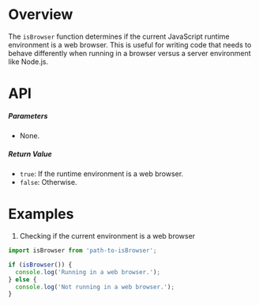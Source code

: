 # Overview

The `isBrowser` function determines if the current JavaScript runtime environment is a web browser. This is useful for writing code that needs to behave differently when running in a browser versus a server environment like Node.js.

# API

##### Parameters

- None.

##### Return Value

- `true`: If the runtime environment is a web browser.
- `false`: Otherwise.

# Examples

1. Checking if the current environment is a web browser

```typescript
import isBrowser from 'path-to-isBrowser';

if (isBrowser()) {
  console.log('Running in a web browser.');
} else {
  console.log('Not running in a web browser.');
}
```
